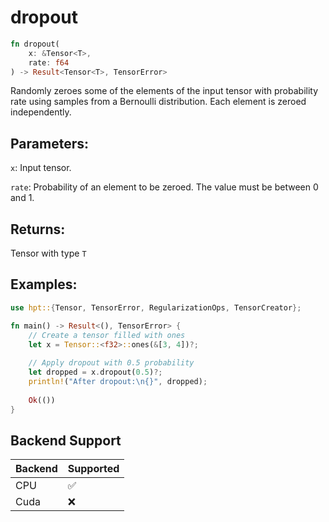 # dropout
```rust
fn dropout(
    x: &Tensor<T>, 
    rate: f64
) -> Result<Tensor<T>, TensorError>
```
Randomly zeroes some of the elements of the input tensor with probability rate using samples from a Bernoulli distribution. Each element is zeroed independently.

## Parameters:
`x`: Input tensor.

`rate`: Probability of an element to be zeroed. The value must be between 0 and 1.

## Returns:
Tensor with type `T`

## Examples:
```rust
use hpt::{Tensor, TensorError, RegularizationOps, TensorCreator};

fn main() -> Result<(), TensorError> {
    // Create a tensor filled with ones
    let x = Tensor::<f32>::ones(&[3, 4])?;
    
    // Apply dropout with 0.5 probability
    let dropped = x.dropout(0.5)?;
    println!("After dropout:\n{}", dropped);
    
    Ok(())
}
```

## Backend Support
| Backend | Supported |
|---------|-----------|
| CPU     | ✅         |
| Cuda    | ❌        |